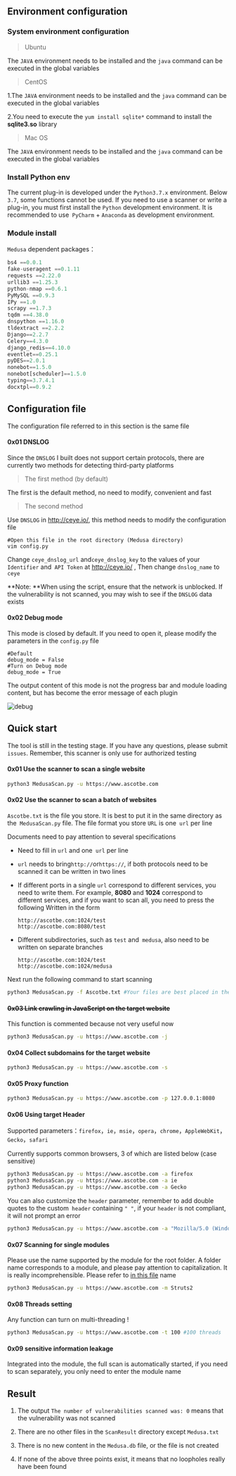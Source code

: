 ##  Environment configuration

### System environment configuration

> Ubuntu

The `JAVA` environment needs to be installed and the `java` command can be executed in the global variables

> CentOS

1.The `JAVA` environment needs to be installed and the `java` command can be executed in the global variables

2.You need to execute the `yum install sqlite*` command to install the **sqlite3.so** library

> Mac OS

The `JAVA` environment needs to be installed and the `java` command can be executed in the global variables

### Install Python env

The current plug-in is developed under the `Python3.7.x` environment. Below` 3.7`, some functions cannot be used. If you need to use a scanner or write a plug-in, you must first install the `Python` development environment. It is recommended to use` PyCharm` + `Anaconda` as development environment.

### Module install

`Medusa` dependent packages：

```python
bs4 ==0.0.1
fake-useragent ==0.1.11
requests ==2.22.0
urllib3 ==1.25.3
python-nmap ==0.6.1
PyMySQL ==0.9.3
IPy ==1.0
scrapy ==1.7.3
tqdm ==4.38.0
dnspython ==1.16.0
tldextract ==2.2.2
Django==2.2.7
Celery==4.3.0
django_redis==4.10.0
eventlet==0.25.1
pyDES==2.0.1
nonebot==1.5.0
nonebot[scheduler]==1.5.0
typing==3.7.4.1
docxtpl==0.9.2
```


## Configuration file

The configuration file referred to in this section is the same file

#### 0x01 DNSLOG

Since the `DNSLOG` I built does not support certain protocols, there are currently two methods for detecting third-party platforms

> The first method (by default)

The first is the default method, no need to modify, convenient and fast

> The second method

Use `DNSLOG` in http://ceye.io/, this method needs to modify the configuration file

```
#Open this file in the root directory (Medusa directory)
vim config.py
```

Change `ceye_dnslog_url` and`ceye_dnslog_key` to the values of your `Identifier` and` API Token` at http://ceye.io/ , Then change `dnslog_name` to `ceye`

**Note: **When using the script, ensure that the network is unblocked. If the vulnerability is not scanned, you may wish to see if the `DNSLOG` data exists

#### 0x02 Debug mode 

This mode is closed by default. If you need to open it, please modify the parameters in the `config.py` file

```
#Default
debug_mode = False
#Turn on Debug mode
debug_mode = True
```

The output content of this mode is not the progress bar and module loading content, but has become the error message of each plugin

![debug](https://github.com/Ascotbe/Random-img/blob/master/Medusa/0.76Debug.gif?raw=true)

## Quick start

The tool is still in the testing stage. If you have any questions, please submit `issues`. Remember, this scanner is only use for authorized testing

#### 0x01 Use the scanner to scan a single website
```bash
python3 MedusaScan.py -u https://www.ascotbe.com
```

#### 0x02 Use the scanner to scan a batch of websites

`Ascotbe.txt` is the file you store. It is best to put it in the same directory as the` MedusaScan.py` file. The file format you store `URL` is one` url` per line

Documents need to pay attention to several specifications

- Need to fill in `url` and one` url` per line

- `url` needs to bring` http:// `or` https:// `, if both protocols need to be scanned it can be written in two lines

- If different ports in a single `url` correspond to different services, you need to write them. For example, **8080** and **1024** correspond to different services, and if you want to scan all, you need to press the following Written in the form

  ```
  http://ascotbe.com:1024/test
  http://ascotbe.com:8080/test
  ```

- Different subdirectories, such as `test` and` medusa`, also need to be written on separate branches

  ```
  http://ascotbe.com:1024/test
  http://ascotbe.com:1024/medusa
  ```

Next run the following command to start scanning

```bash
python3 MedusaScan.py -f Ascotbe.txt #Your files are best placed in the same level as MedusaScan
```

#### ~~0x03 Link crawling in JavaScript on the target website~~

This function is commented because not very useful now

```bash
python3 MedusaScan.py -u https://www.ascotbe.com -j
```

#### 0x04 Collect subdomains for the target website

```bash
python3 MedusaScan.py -u https://www.ascotbe.com -s
```

#### 0x05 Proxy function

```bash
python3 MedusaScan.py -u https://www.ascotbe.com -p 127.0.0.1:8080
```

#### 0x06 Using target Header

Supported parameters：`firefox`，`ie`，`msie`，`opera`，`chrome`，`AppleWebKit`，`Gecko`，`safari `

Currently supports common browsers, 3 of which are listed below (case sensitive)

```bash
python3 MedusaScan.py -u https://www.ascotbe.com -a firefox
python3 MedusaScan.py -u https://www.ascotbe.com -a ie
python3 MedusaScan.py -u https://www.ascotbe.com -a Gecko
```

You can also customize the `header` parameter, remember to add double quotes to the custom` header` containing `" "`, if your `header` is not compliant, it will not prompt an error

```bash
python3 MedusaScan.py -u https://www.ascotbe.com -a "Mozilla/5.0 (Windows NT 5.1) AppleWebKit/537.36 (KHTML, like Gecko) Chrome/35.0.2117.157 Safari/537.36"
```

#### 0x07 Scanning for single modules

Please use the name supported by the module for the root folder. A folder name corresponds to a module, and please pay attention to capitalization. It is really incomprehensible. Please refer to [in this file](https://www.ascotbe.com/Medusa/Documentation/#/PluginDirectory) name

```bash
python3 MedusaScan.py -u https://www.ascotbe.com -m Struts2
```

#### 0x08 Threads setting

Any function can turn on multi-threading !

```bash
python3 MedusaScan.py -u https://www.ascotbe.com -t 100 #100 threads
```

#### 0x09 sensitive information leakage

Integrated into the module, the full scan is automatically started, if you need to scan separately, you only need to enter the module name



## Result

1. The output `The number of vulnerabilities scanned was: 0` means that the vulnerability was not scanned

2. There are no other files in the `ScanResult` directory except `Medusa.txt`

3. There is no new content in the `Medusa.db` file, or the file is not created

4. If none of the above three points exist, it means that no loopholes really have been found

